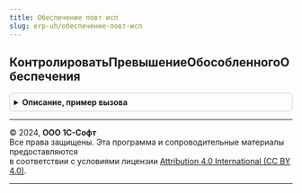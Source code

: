 ```yaml
---
title: Обеспечение повт исп
slug: erp-uh/обеспечение-повт-исп
---
```



## КонтролироватьПревышениеОбособленногоОбеспечения
<details style="margin: 1em 0; padding: 0.5em; border: 1px solid #ccc; border-radius: 6px;">

<summary style="font-weight: bold; cursor: pointer;">Описание, пример вызова</summary>

```bsl

// Получение инвертированного значения константы РазрешитьОбособлениеТоваровСверхПотребности
// Возвращаемое значение:
//  Булево - инвертированное значение константы РазрешитьОбособлениеТоваровСверхПотребности.
Функция КонтролироватьПревышениеОбособленногоОбеспечения() Экспорт
```

Пример вызова
```bsl
Результат = ОбеспечениеПовтИсп.КонтролироватьПревышениеОбособленногоОбеспечения() 
```
</details>

---

© 2024, **ООО 1С-Софт**  
Все права защищены. Эта программа и сопроводительные материалы предоставляются  
в соответствии с условиями лицензии [Attribution 4.0 International (CC BY 4.0)](https://creativecommons.org/licenses/by/4.0/legalcode).

---
